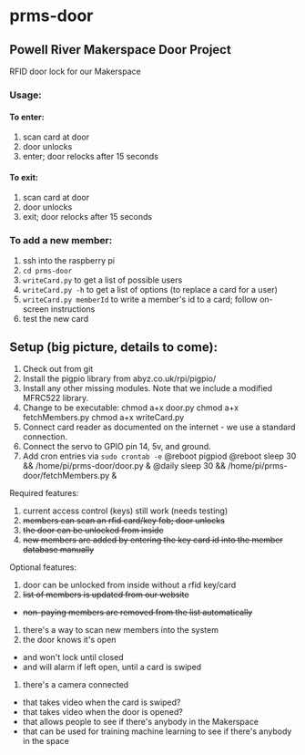 # prms-door
## Powell River Makerspace Door Project

RFID door lock for our Makerspace

### Usage:
#### To enter:
1.  scan card at door
1.  door unlocks
1.  enter; door relocks after 15 seconds

#### To exit:
1.  scan card at door
1.  door unlocks
1.  exit; door relocks after 15 seconds

### To add a new member:
1.  ssh into the raspberry pi
1.  `cd prms-door`
1.  `writeCard.py` to get a list of possible users
1.  `writeCard.py -h` to get a list of options (to replace a card for a user)
1.  `writeCard.py memberId` to write a member's id to a card; follow on-screen instructions
1.  test the new card

## Setup (big picture, details to come):
1.  Check out from git
1.  Install the pigpio library from abyz.co.uk/rpi/pigpio/
1.  Install any other missing modules.  Note that we include a modified MFRC522 library.
1.  Change to be executable:
    chmod a+x door.py
    chmod a+x fetchMembers.py
    chmod a+x writeCard.py
1.  Connect card reader as documented on the internet - we use a standard connection.
1.  Connect the servo to GPIO pin 14, 5v, and ground.
1.  Add cron entries via `sudo crontab -e`
    @reboot pigpiod
    @reboot sleep 30 && /home/pi/prms-door/door.py &
    @daily  sleep 30 && /home/pi/prms-door/fetchMembers.py &

Required features:
1.  current access control (keys) still work (needs testing)
1.  ~~members can scan an rfid card/key fob; door unlocks~~
1.  ~~the door can be unlocked from inside~~
1.  ~~new members are added by entering the key card id into the member database manually~~

Optional features:
1.  door can be unlocked from inside without a rfid key/card
1.  ~~list of members is updated from our website~~
  * ~~non-paying members are removed from the list automatically~~
1.  there's a way to scan new members into the system
1.  the door knows it's open 
  * and won't lock until closed
  * and will alarm if left open, until a card is swiped
1.  there's a camera connected
  * that takes video when the card is swiped?
  * that takes video when the door is opened?
  * that allows people to see if there's anybody in the Makerspace
  * that can be used for training machine learning to see if there's anybody in the space
